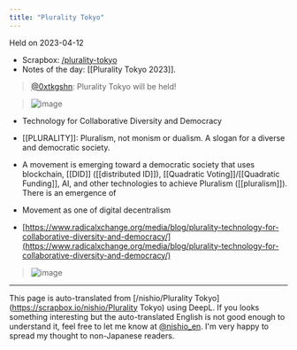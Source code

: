 ```yaml
---
title: "Plurality Tokyo"
---
```


Held on 2023-04-12
- Scrapbox: [/plurality-tokyo](https://scrapbox.io/plurality-tokyo)
- Notes of the day: [[Plurality Tokyo 2023]].


> [@0xtkgshn](https://twitter.com/0xtkgshn/status/1629726848220553217?s=20): Plurality Tokyo will be held!

> ![image](https://gyazo.com/1c688151d8d263cd72bca5d221a375a5/thumb/1000)
- Technology for Collaborative Diversity and Democracy
- [[PLURALITY]]: Pluralism, not monism or dualism. A slogan for a diverse and democratic society.
- A movement is emerging toward a democratic society that uses blockchain, [[DID]] ([[distributed ID]]), [[Quadratic Voting]]/[[Quadratic Funding]], AI, and other technologies to achieve Pluralism ([[pluralism]]). There is an emergence of

- Movement as one of digital decentralism
- [https://www.radicalxchange.org/media/blog/plurality-technology-for-collaborative-diversity-and-democracy/](https://www.radicalxchange.org/media/blog/plurality-technology-for-collaborative-diversity-and-democracy/)

> ![image](https://gyazo.com/fc568c9161251ec99cdd41b0e00a580a/thumb/1000)

---
This page is auto-translated from [/nishio/Plurality Tokyo](https://scrapbox.io/nishio/Plurality Tokyo) using DeepL. If you looks something interesting but the auto-translated English is not good enough to understand it, feel free to let me know at [@nishio_en](https://twitter.com/nishio_en). I'm very happy to spread my thought to non-Japanese readers.